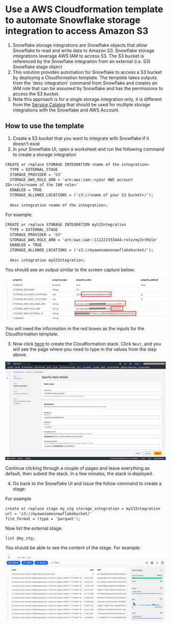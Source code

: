 <p align="center">
</p>

# Use a AWS Cloudformation template to automate Snowflake storage integration to access Amazon S3

1. Snowflake storage integrations are Snowflake objects that allow Snowflake to read and write data to Amazon S3. Snowflake storage integrations leverage AWS IAM to access S3. The S3 bucket is referenced by the Snowflake integration from an external (i.e. S3) Snowflake stage object
2. This solution provides automation for Snowflake to access a S3 bucket by deploying a Cloudformation template. The template takes outputs from the 'desc integration' command from Snowflake and creates
an IAM role that can be assumed by Snowflake and has the permissions to access the S3 bucket.
3. Note this approach is for a single storage integration only, it is different from the [Service Catalog](https://github.com/sfc-gh-jsun/aws-integrations-cloudops) that should be used for multiple storage integrations with the Snowflake and AWS Account.


## How to use the template

1. Create a S3 bucket that you want to integrate with Snowflake if it doesn't exist
2. In your Snowflake UI, open a worksheet and run the following command to create a storage integration
```commandline
CREATE or replace STORAGE INTEGRATION <name of the integration>
  TYPE = EXTERNAL_STAGE
  STORAGE_PROVIDER = 'S3'
  STORAGE_AWS_ROLE_ARN = 'arn:aws:iam::<your AWS account ID>:role/<name of the IAM role>'
  ENABLED = TRUE
  STORAGE_ALLOWED_LOCATIONS = ('s3://<name of your S3 bucket>/');

  desc integration <name of the integration>;
```
For example:
```commandline
CREATE or replace STORAGE INTEGRATION myS3Integration
  TYPE = EXTERNAL_STAGE
  STORAGE_PROVIDER = 'S3'
  STORAGE_AWS_ROLE_ARN = 'arn:aws:iam::111222333444:role/myIntRole'
  ENABLED = TRUE
  STORAGE_ALLOWED_LOCATIONS = ('s3://myawesomesnowflakebucket/');

  desc integration myS3Integration;
```
You should see an output similar to the screen capture below:

![desc integration](images/descInt.png)

You will need the information in the red boxes as the inputs for the Cloudformation template.

3. Now click [here](https://console.aws.amazon.com/cloudformation/home?region=us-west-2#/stacks/new?stackName=Snowflake-storage-integration&templateURL=https://snowflake-corp-se-workshop.s3.us-west-1.amazonaws.com/CFTs/storageInt.json) to create the Cloudformation stack.
   Click `Next`, and you will see the page where you need to type in the values from the step above.

![cloudformation stack](images/CFT.png)

   Continue clicking through a couple of pages and
   leave everything as default, then submit the stack. In a few minutes, the stack is deployed.

4. Go back to the Snowflake UI and issue the follow command to create a stage:

For example
```commandline
create or replace stage my_stg storage_integration = myS3Integration
url = 's3://myawesomesnowflakebucket/'
file_format = (type = 'parquet');
```

Now list the external stage:
```
list @my_stg;
```

You should be able to see the content of the stage. For example:

![stage](images/stage.png)


   